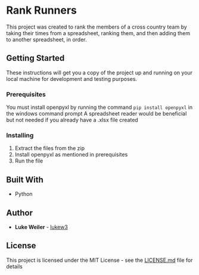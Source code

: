 #  Rank Runners

This project was created to rank the members of a cross country team by taking their times from a spreadsheet, ranking them, and then adding them to another spreadsheet, in order.

## Getting Started

These instructions will get you a copy of the project up and running on your local machine for development and testing purposes.

### Prerequisites

You must install openpyxl by running the command `pip install openpyxl` in the windows command prompt
A spreadsheet reader would be beneficial but not needed if you already have a .xlsx file created

### Installing

1. Extract the files from the zip  
2. Install openpyxl as mentioned in prerequisites
3. Run the file 

## Built With

* Python

## Author

* **Luke Weiler** - [lukew3](https://github.com/lukew3)

## License

This project is licensed under the MIT License - see the [LICENSE.md](LICENSE.md) file for details
